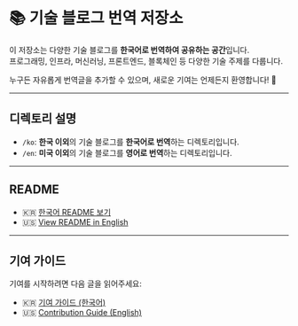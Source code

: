 # 📚 기술 블로그 번역 저장소

이 저장소는 다양한 기술 블로그를 **한국어로 번역하여 공유하는 공간**입니다.  
프로그래밍, 인프라, 머신러닝, 프론트엔드, 블록체인 등 다양한 기술 주제를 다룹니다.

누구든 자유롭게 번역글을 추가할 수 있으며, 새로운 기여는 언제든지 환영합니다! 🙌

---

## 디렉토리 설명

- `/ko`: **한국 이외**의 기술 블로그를 **한국어로 번역**하는 디렉토리입니다.
- `/en`: **미국 이외**의 기술 블로그를 **영어로 번역**하는 디렉토리입니다.

---

## README

- 🇰🇷 [한국어 README 보기](./README.ko.md)
- 🇺🇸 [View README in English](./README.en.md)

---

## 기여 가이드

기여를 시작하려면 다음 글을 읽어주세요:

- 🇰🇷 [기여 가이드 (한국어)](./.github/CONTRIBUTING.ko.md)
- 🇺🇸 [Contribution Guide (English)](./.github/CONTRIBUTING.en.md)
